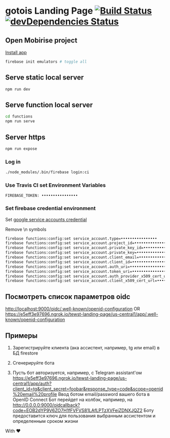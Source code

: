 # gotois Landing Page [![Build Status](https://travis-ci.org/gotois/landing-page.svg?branch=master)](https://travis-ci.org/gotois/landing-page) [![devDependencies Status](https://david-dm.org/gotois/landing-page/dev-status.svg)](https://david-dm.org/gotois/landing-page?type=dev)

## Open Mobirise project
[Install app](https://mobirise.com/)

```bash
firebase init emulators # toggle all
```

## Serve static local server
```bash
npm run dev
```

## Serve function local server
```bash
cd functions
npm run serve
```

## Server https
```bash
npm run expose
```

### Log in
```bash
./node_modules/.bin/firebase login:ci
```

### Use Travis CI set Environment Variables
```
FIREBASE_TOKEN: ••••••••••••••••
```

### Set firebase credential environment
Set [google service accounts credential](https://console.firebase.google.com/project/tewst-landing-page/settings/serviceaccounts/adminsdk)

Remove \n symbols
```bash
firebase functions:config:set service_account.type=••••••••••••••••
firebase functions:config:set service_account.project_id=••••••••••••••••
firebase functions:config:set service_account.private_key_id=••••••••••••••••
firebase functions:config:set service_account.private_key=••••••••••••••••
firebase functions:config:set service_account.client_email=••••••••••••••••
firebase functions:config:set service_account.client_id=••••••••••••••••
firebase functions:config:set service_account.auth_uri=••••••••••••••••
firebase functions:config:set service_account.token_uri=••••••••••••••••
firebase functions:config:set service_account.auth_provider_x509_cert_url=••••••••••••••••
firebase functions:config:set service_account.client_x509_cert_url=••••••••••••••••
``` 

Посмотреть список параметров oidc
---

<http://localhost:9000/oidc/.well-known/openid-configuration>
OR
https://e5eff3e97696.ngrok.io/tewst-landing-page/us-central1/app/.well-known/openid-configuration

Примеры
---
1) Зарегистрируйте клиента (ака ассистент, например, tg или email) в БД firestore

2) Сгенерируйте бота

3) Пусть бот авторизуется, например, с Telegram assistant'ом
https://e5eff3e97696.ngrok.io/tewst-landing-page/us-central1/app/auth?client_id=tg&client_secret=foobar&response_type=code&scope=openid%20email%20profile
Ввод ботом email/password вашего бота в OpenID Connect
Бот перейдет на колбэк, например, на <http://0.0.0.0:9000/oidcallback?code=EOB2dYP9V6ZO7H1fFVFVS81LAfLPTzXVFeiZDNXJQZ2>
Боту предоставится ключ для пользования выбранным ассистентом и определенным сроком жизни

With ❤️
